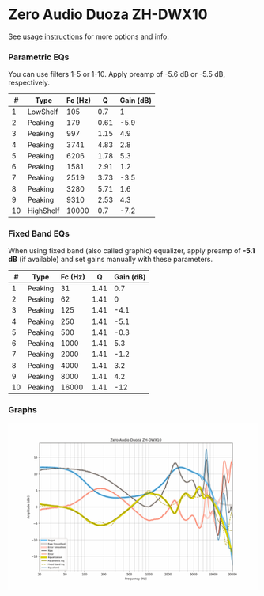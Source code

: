 # Zero Audio Duoza ZH-DWX10
See [usage instructions](https://github.com/jaakkopasanen/AutoEq#usage) for more options and info.

### Parametric EQs
You can use filters 1-5 or 1-10. Apply preamp of -5.6 dB or -5.5 dB, respectively.

|   # | Type      |   Fc (Hz) |    Q |   Gain (dB) |
|-----|-----------|-----------|------|-------------|
|   1 | LowShelf  |       105 | 0.7  |         1   |
|   2 | Peaking   |       179 | 0.61 |        -5.9 |
|   3 | Peaking   |       997 | 1.15 |         4.9 |
|   4 | Peaking   |      3741 | 4.83 |         2.8 |
|   5 | Peaking   |      6206 | 1.78 |         5.3 |
|   6 | Peaking   |      1581 | 2.91 |         1.2 |
|   7 | Peaking   |      2519 | 3.73 |        -3.5 |
|   8 | Peaking   |      3280 | 5.71 |         1.6 |
|   9 | Peaking   |      9310 | 2.53 |         4.3 |
|  10 | HighShelf |     10000 | 0.7  |        -7.2 |

### Fixed Band EQs
When using fixed band (also called graphic) equalizer, apply preamp of **-5.1 dB** (if available) and set gains manually with these parameters.

|   # | Type    |   Fc (Hz) |    Q |   Gain (dB) |
|-----|---------|-----------|------|-------------|
|   1 | Peaking |        31 | 1.41 |         0.7 |
|   2 | Peaking |        62 | 1.41 |         0   |
|   3 | Peaking |       125 | 1.41 |        -4.1 |
|   4 | Peaking |       250 | 1.41 |        -5.1 |
|   5 | Peaking |       500 | 1.41 |        -0.3 |
|   6 | Peaking |      1000 | 1.41 |         5.3 |
|   7 | Peaking |      2000 | 1.41 |        -1.2 |
|   8 | Peaking |      4000 | 1.41 |         3.2 |
|   9 | Peaking |      8000 | 1.41 |         4.2 |
|  10 | Peaking |     16000 | 1.41 |       -12   |

### Graphs
![](./Zero%20Audio%20Duoza%20ZH-DWX10.png)
